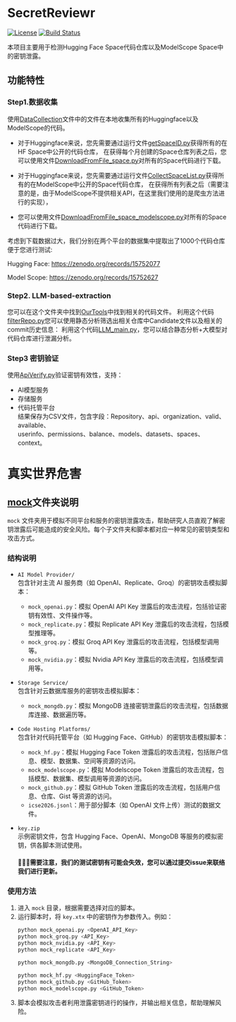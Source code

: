 # SecretReviewr

[![License](https://img.shields.io/badge/license-MIT-blue.svg)](LICENSE)
[![Build Status](https://travis-ci.org/username/repo.svg?branch=master)](https://travis-ci.org/username/repo)

本项目主要用于检测Hugging Face Space代码仓库以及ModelScope Space中的密钥泄露。



## 功能特性

### Step1.数据收集
使用[DataCollection](DataCollection)文件中的文件在本地收集所有的Huggingface以及ModelScope的代码。 
- 对于Huggingface来说，您先需要通过运行文件[getSpaceID.py](DataCollection%2FHF%2FgetSpaceID.py)获得所有的在HF Space中公开的代码仓库，
在获得每个月创建的Space仓库列表之后，您可以使用文件[DownloadFromFile_space.py](DataCollection%2FHF%2FDownloadFromFile_space.py)对所有的Space代码进行下载。

- 对于Huggingface来说，您先需要通过运行文件[CollectSpaceList.py](DataCollection%2FModelScope%2FCollectSpaceList.py)获得所有的在ModelScope中公开的Space代码仓库，
在获得所有列表之后（需要注意的是，由于ModelScope不提供相关API，在这里我们使用的是爬虫方法进行的实现），
- 您可以使用文件[DownloadFromFile_space_modelscope.py](DataCollection%2FModelScope%2FDownloadFromFile_space_modelscope.py)对所有的Space代码进行下载。


考虑到下载数据过大，我们分别在两个平台的数据集中提取出了1000个代码仓库便于您进行测试:

Hugging Face:
https://zenodo.org/records/15752077

Model Scope:
https://zenodo.org/records/15752627


### Step2. LLM-based-extraction
您可以在这个文件夹中找到[OurTools](OurTools)中找到相关的代码文件。
利用这个代码[filterRepo.py](OurTools%2FStaticAnalysis%2FfilterRepo.py)您可以使用静态分析筛选出相关仓库中Candidate文件以及相关的commit历史信息：
利用这个代码[LLM_main.py](OurTools%2FLLM%2FLLM_main.py)，您可以结合静态分析+大模型对代码仓库进行泄漏分析。

### Step3 密钥验证
使用[ApiVerify.py](Analysis%2FApiVerify.py)验证密钥有效性，支持：
  - AI模型服务
  - 存储服务
  - 代码托管平台 \
结果保存为CSV文件，包含字段：Repository、api、organization、valid、available、\
userinfo、permissions、balance、models、datasets、spaces、context。

    
[//]: # (## 快速开始)

[//]: # ()
[//]: # (```bash)

[//]: # ()
[//]: # (```)

# 真实世界危害

## [mock](mock)文件夹说明

`mock` 文件夹用于模拟不同平台和服务的密钥泄露攻击，帮助研究人员直观了解密钥泄露后可能造成的安全风险。每个子文件夹和脚本都对应一种常见的密钥类型和攻击方式。

### 结构说明

- `AI Model Provider/`  
  包含针对主流 AI 服务商（如 OpenAI、Replicate、Groq）的密钥攻击模拟脚本：
  - `mock_openai.py`：模拟 OpenAI API Key 泄露后的攻击流程，包括验证密钥有效性、文件操作等。
  - `mock_replicate.py`：模拟 Replicate API Key 泄露后的攻击流程，包括模型推理等。
  - `mock_groq.py`：模拟 Groq API Key 泄露后的攻击流程，包括模型调用等。
  - `mock_nvidia.py`：模拟 Nvidia API Key 泄露后的攻击流程，包括模型调用等。

- `Storage Service/`  
  包含针对云数据库服务的密钥攻击模拟脚本：
  - `mock_mongdb.py`：模拟 MongoDB 连接密钥泄露后的攻击流程，包括数据库连接、数据遍历等。

- `Code Hosting Platforms/`  
  包含针对代码托管平台（如 Hugging Face、GitHub）的密钥攻击模拟脚本：
  - `mock_hf.py`：模拟 Hugging Face Token 泄露后的攻击流程，包括账户信息、模型、数据集、空间等资源的访问。
  - `mock_modelscope.py`：模拟 Modelscope Token 泄露后的攻击流程，包括模型、数据集、模型调用等资源的访问。
  - `mock_github.py`：模拟 GitHub Token 泄露后的攻击流程，包括用户信息、仓库、Gist 等资源的访问。
  - `icse2026.jsonl`：用于部分脚本（如 OpenAI 文件上传）测试的数据文件。

- `key.zip`  
  示例密钥文件，包含 Hugging Face、OpenAI、MongoDB 等服务的模拟密钥，供各脚本测试使用。


  #### **🚨🚨🚨需要注意，我们的测试密钥有可能会失效，您可以通过提交issue来联络我们进行更新。**

### 使用方法

1. 进入 `mock` 目录，根据需要选择对应的脚本。
2. 运行脚本时，将 `key.xtx` 中的密钥作为参数传入。例如：
   ```bash
   python mock_openai.py <OpenAI_API_Key>
   python mock_groq.py <API_Key>
   python mock_nvidia.py <API_Key>
   python mock_replicate <API_Key>
    ```
   ```bash
   python mock_mongdb.py <MongoDB_Connection_String>
   ```
   ```bash
   python mock_hf.py <HuggingFace_Token>
   python mock_github.py <GitHub_Token>
   python mock_modelscope.py <GitHub_Token>
   ```
3. 脚本会模拟攻击者利用泄露密钥进行的操作，并输出相关信息，帮助理解风险。


